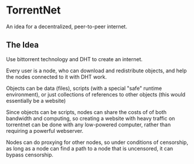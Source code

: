 TorrentNet
==========

An idea for a decentralized, peer-to-peer internet.

The Idea
--------
Use bittorrent technology and DHT to create an internet.

Every user is a node, who can download and redistribute objects, and help the nodes connected to it with DHT work.

Objects can be data (files), scripts (with a special "safe" runtime environment), or just collections of references
	to other objects (this would essentially be a website)

Since objects can be scripts, nodes can share the costs of of both bandwidth and computing, so creating a website with heavy traffic on
	torrentnet can be done with any low-powered computer, rather than requiring a powerful webserver.
	
Nodes can do proxying for other nodes, so under conditions of censorship, as long as a node can find a path to a node that is uncensored,
	it can bypass censorship.
